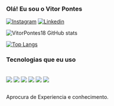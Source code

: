 
### Olá! Eu sou o Vitor Pontes 

[![Instagram](https://img.shields.io/badge/Instagram-E4405F?style=for-the-badge&logo=instagram&logoColor=white)](https://www.instagram.com/vitor.pontes.370?utm_source=qr&igsh=MXFrcDdpdzZ5cWU3OA==)
[![Linkedin](https://img.shields.io/badge/LinkedIn-0077B5?style=for-the-badge&logo=linkedin&logoColor=white)](https://www.linkedin.com/in/vitor-daniel-pontes-25)

![VitorPontes18 GitHub stats](https://github-readme-stats.vercel.app/api?username=VitorPontes18&show_icons=true&theme=onedark)

[![Top Langs](https://github-readme-stats.vercel.app/api/top-langs/?username=VitorPontes18&layout=donut)](https://github.com/VitorPontes18/github-readme-stats)

### Tecnologias que eu uso 

<div style="display: inline_block"><br/>
    <img align="center" src="https://img.shields.io/badge/HTML5-E34F26?style=for-the-badge&logo=html5&logoColor=white"/>
    <img align="center" src="https://img.shields.io/badge/Python-3776AB?style=for-the-badge&logo=python&logoColor=white"/>
    <img align="center" src="https://img.shields.io/badge/JavaScript-F7DF1E?style=for-the-badge&logo=javascript&logoColor=black"/>
    <img align="center" src="https://img.shields.io/badge/Vue.js-35495E?style=for-the-badge&logo=vue.js&logoColor=4FC08D"/>
    <img align="center" src="https://img.shields.io/badge/Sass-CC6699?style=for-the-badge&logo=sass&logoColor=white"/>
    <img align="center" src=https://img.shields.io/badge/Tailwind_CSS-38B2AC?style=for-the-badge&logo=tailwind-css&logoColor=white"/>
</div><br/>

Aprocura de Experiencia e conhecimento.

